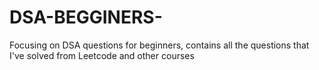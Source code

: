 # DSA-BEGGINERS-
Focusing on DSA questions for beginners, contains all the questions that I've solved from Leetcode and other courses

